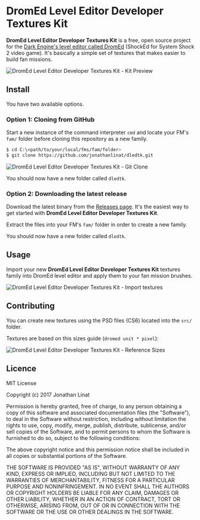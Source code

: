 # DromEd Level Editor Developer Textures Kit

**DromEd Level Editor Developer Textures Kit** is a free, open source project for the [Dark Engine's level editor called DromEd](https://en.wikipedia.org/wiki/Dark_Engine#DromEd) (ShockEd for System Shock 2 video game). It's basically a simple set of textures that makes easier to build fan missions.

![DromEd Level Editor Developer Textures Kit - Kit Preview](https://image.ibb.co/kYWbaa/dledtk_preview.png)

## Install

You have two available options.

### Option 1: Cloning from GitHub

Start a new instance of the command interpreter `cmd` and locate your FM's `fam/` folder before cloning this repository as a new family.

```bash
$ cd C:\<path/to/your/local/fms/fam/folder>
$ git clone https://github.com/jonathanlinat/dledtk.git
```

![DromEd Level Editor Developer Textures Kit - Git Clone](https://image.ibb.co/cTZjTv/dledtk_gitclone.png)

You should now have a new folder called `dledtk`.

### Option 2: Downloading the latest release

Download the latest binary from the [Releases page](https://github.com/jonathanlinat/dledtk/releases/latest). It's the easiest way to get started with **DromEd Level Editor Developer Textures Kit**.

Extract the files into your FM's `fam/` folder in order to create a new family.

You should now have a new folder called `dledtk`.

## Usage

Import your new **DromEd Level Editor Developer Textures Kit** textures family into DromEd level editor and apply them to your fan mission brushes.

![DromEd Level Editor Developer Textures Kit - Import textures](https://image.ibb.co/nr4jTv/dledtk_importtextures.png)

## Contributing

You can create new textures using the PSD files (CS6) located into the `src/` folder.

Textures are based on this sizes guide (`dromed unit * pixel`):

![DromEd Level Editor Developer Textures Kit - Reference Sizes](https://image.ibb.co/eQoFka/sizes.png)

## Licence

MIT License

Copyright (c) 2017 Jonathan Linat

Permission is hereby granted, free of charge, to any person obtaining a copy of this software and associated documentation files (the "Software"), to deal in the Software without restriction, including without limitation the rights to use, copy, modify, merge, publish, distribute, sublicense, and/or sell copies of the Software, and to permit persons to whom the Software is furnished to do so, subject to the following conditions:

The above copyright notice and this permission notice shall be included in all copies or substantial portions of the Software.

THE SOFTWARE IS PROVIDED "AS IS", WITHOUT WARRANTY OF ANY KIND, EXPRESS OR IMPLIED, INCLUDING BUT NOT LIMITED TO THE WARRANTIES OF MERCHANTABILITY, FITNESS FOR A PARTICULAR PURPOSE AND NONINFRINGEMENT. IN NO EVENT SHALL THE AUTHORS OR COPYRIGHT HOLDERS BE LIABLE FOR ANY CLAIM, DAMAGES OR OTHER LIABILITY, WHETHER IN AN ACTION OF CONTRACT, TORT OR OTHERWISE, ARISING FROM, OUT OF OR IN CONNECTION WITH THE SOFTWARE OR THE USE OR OTHER DEALINGS IN THE SOFTWARE.